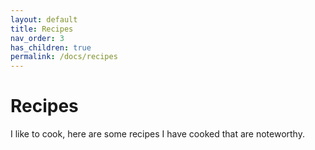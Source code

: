 ```yaml
---
layout: default
title: Recipes
nav_order: 3
has_children: true
permalink: /docs/recipes
---
```


# Recipes

I like to cook, here are some recipes I have cooked that are noteworthy.